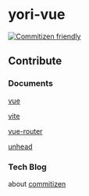 # yori-vue

[![Commitizen friendly](https://img.shields.io/badge/commitizen-friendly-brightgreen.svg)](http://commitizen.github.io/cz-cli/)

## Contribute

### Documents

[vue](https://cn.vuejs.org/)

[vite](https://vitejs.cn/vite3-cn/)

[vue-router](https://router.vuejs.org/zh/)

[unhead](https://unhead.harlanzw.com/)

### Tech Blog

about [commitizen](https://www.jianshu.com/p/bd712e42f2e9)
